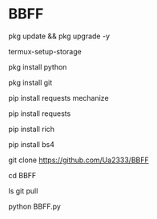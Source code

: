 # BBFF
pkg update && pkg upgrade -y

termux-setup-storage

pkg install python

pkg install git

pip install requests mechanize





pip install requests

pip install rich

pip install bs4



git clone https://github.com/Ua2333/BBFF



cd BBFF

ls
git pull


python BBFF.py
